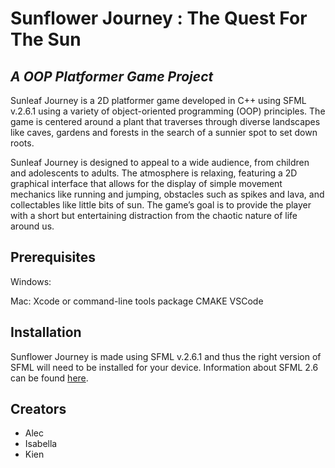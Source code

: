 # Sunflower Journey : The Quest For The Sun

 ## _A OOP Platformer Game Project_
 
Sunleaf Journey is a 2D platformer game developed in C++ using SFML v.2.6.1 using a variety of object-oriented programming (OOP) principles. The game is centered around a plant that traverses through diverse landscapes like caves, gardens and forests in the search of a sunnier spot to set down roots.

Sunleaf Journey is designed to appeal to a wide audience, from children and adolescents to adults. The atmosphere is relaxing, featuring a 2D graphical interface that allows for the display of simple movement mechanics like running and jumping, obstacles such as spikes and lava, and collectables like little bits of sun. The game’s goal is to provide the player with a short but entertaining distraction from the chaotic nature of life around us.

## Prerequisites

Windows:

Mac:
Xcode or command-line tools package
CMAKE
VSCode

## Installation

Sunflower Journey is made using SFML v.2.6.1 and thus the right version of SFML will need to be installed for your device. Information about SFML 2.6 can be found [here](https://www.sfml-dev.org/tutorials/2.6/).

## Creators
- Alec
- Isabella
- Kien